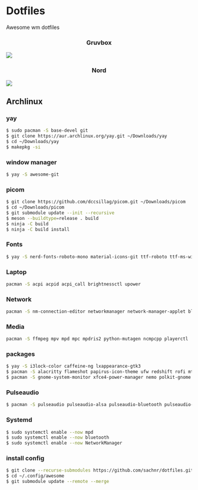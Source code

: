# Dotfiles
Awesome wm dotfiles

<div align="center">
    <h3>Gruvbox</h3>
</div>

![](https://i.imgur.com/CjwqHwr.png)

<div align="center">
    <h3>Nord</h3>
</div>

![](https://i.imgur.com/KgH0D21.png)

## Archlinux

### yay
```bash
$ sudo pacman -S base-devel git
$ git clone https://aur.archlinux.org/yay.git ~/Downloads/yay
$ cd ~/Downloads/yay
$ makepkg -si
```
### window manager
```bash
$ yay -S awesome-git
```
### picom
```bash
$ git clone https://github.com/dccsillag/picom.git ~/Downloads/picom
$ cd ~/Downloads/picom
$ git submodule update --init --recursive
$ meson --buildtype=release . build
$ ninja -C build
$ ninja -C build install
```
### Fonts
```bash
$ yay -S nerd-fonts-roboto-mono material-icons-git ttf-roboto ttf-ms-win11-auto
```
### Laptop
```bash
pacman -S acpi acpid acpi_call brightnessctl upower
```
### Network
```bash
pacman -S nm-connection-editor networkmanager network-manager-applet bluez-utils bluez blueman
```
### Media
```bash
pacman -S ffmpeg mpv mpd mpc mpdris2 python-mutagen ncmpcpp playerctl
```
### packages
```bash
$ yay -S i3lock-color caffeine-ng lxappearance-gtk3
$ pacman -S alacritty flameshot papirus-icon-theme ufw redshift rofi mtpfs gvfs-mtp
$ pacman -S gnome-system-monitor xfce4-power-manager nemo polkit-gnome gtk3
```
### Pulseaudio
```bash
$ pacman -S pulseaudio pulseaudio-alsa pulseaudio-bluetooth pulseaudio-jack alsa-utils
```
### Systemd
```bash
$ sudo systemctl enable --now mpd
$ sudo systemctl enable --now bluetooth
$ sudo systemctl enable --now NetworkManager
```
### install config
```bash
$ git clone --recurse-submodules https://github.com/sachnr/dotfiles.git ~/.config/awesome
$ cd ~/.config/awesome
$ git submodule update --remote --merge
```


